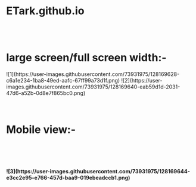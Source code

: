 # ETark.github.io
<br/><br/>
<h1>large screen/full screen width:-</h1>
![1](https://user-images.githubusercontent.com/73931975/128169628-c6a1e234-1ba8-49ed-aafc-67ff99a73d1f.png)
![2](https://user-images.githubusercontent.com/73931975/128169640-eab59d1d-2031-47d6-a52b-0d8e7f865bc0.png)<br/><br/><br/>
<h1><b>Mobile view:-<br/><b><br/><br/></h1>
![3](https://user-images.githubusercontent.com/73931975/128169644-e3cc2e95-e766-457d-baa9-019ebeadccb1.png)
